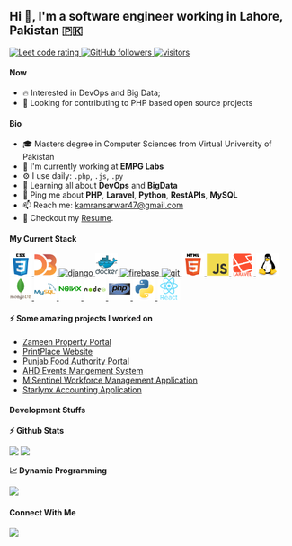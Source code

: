 ## Hi 👋, I'm a software engineer working in Lahore, Pakistan 🇵🇰

<p align="left">
  <a href="https://leetcode.com/kamransarwar47/">
    <img src="https://cp-logo.vercel.app/leetcode/kamransarwar47" alt="Leet code rating" />
  </a>
 
  <a href="https://github.com/kamransarwar47?tab=followers">
    <img alt="GitHub followers" src="https://img.shields.io/github/followers/kamransarwar47?color=green&logo=github">
  </a>
  
  <a href="https://github.com/kamransarwar47/">
    <img src="https://komarev.com/ghpvc/?username=kamransarwar47" alt="visitors" />
  </a>
</p>

#### Now

- :fire: Interested in DevOps and Big Data;
- :calendar: Looking for contributing to PHP based open source projects 

#### Bio

- 🎓 Masters degree in Computer Sciences from Virtual University of Pakistan
- 🏢 I'm currently working at **EMPG Labs**
- ⚙️ I use daily: `.php`, `.js`, `.py`
- 🌱 Learning all about **DevOps** and **BigData**
- 💬 Ping me about **PHP**, **Laravel**, **Python**,  **RestAPIs**, **MySQL**
- 📫 Reach me: [kamransarwar47@gmail.com](mailto:kamransarwar47@gmail.com)
- 📝 Checkout my [Resume](files/Kamran_Sarwar_Software_Engineer_Resume.pdf).

#### My Current Stack

<a href="https://www.w3schools.com/css/" target="_blank" rel="noreferrer"> <img src="https://raw.githubusercontent.com/devicons/devicon/master/icons/css3/css3-original-wordmark.svg" alt="css3" width="40" height="40"/> </a> <a href="https://d3js.org/" target="_blank" rel="noreferrer"> <img src="https://raw.githubusercontent.com/devicons/devicon/master/icons/d3js/d3js-original.svg" alt="d3js" width="40" height="40"/> </a> <a href="https://www.djangoproject.com/" target="_blank" rel="noreferrer"> <img src="https://cdn.worldvectorlogo.com/logos/django.svg" alt="django" width="40" height="40"/> </a> <a href="https://www.docker.com/" target="_blank" rel="noreferrer"> <img src="https://raw.githubusercontent.com/devicons/devicon/master/icons/docker/docker-original-wordmark.svg" alt="docker" width="40" height="40"/> </a> <a href="https://firebase.google.com/" target="_blank" rel="noreferrer"> <img src="https://www.vectorlogo.zone/logos/firebase/firebase-icon.svg" alt="firebase" width="40" height="40"/> </a> <a href="https://git-scm.com/" target="_blank" rel="noreferrer"> <img src="https://www.vectorlogo.zone/logos/git-scm/git-scm-icon.svg" alt="git" width="40" height="40"/> </a> <a href="https://www.w3.org/html/" target="_blank" rel="noreferrer"> <img src="https://raw.githubusercontent.com/devicons/devicon/master/icons/html5/html5-original-wordmark.svg" alt="html5" width="40" height="40"/> </a> <a href="https://developer.mozilla.org/en-US/docs/Web/JavaScript" target="_blank" rel="noreferrer"> <img src="https://raw.githubusercontent.com/devicons/devicon/master/icons/javascript/javascript-original.svg" alt="javascript" width="40" height="40"/> </a> <a href="https://laravel.com/" target="_blank" rel="noreferrer"> <img src="https://raw.githubusercontent.com/devicons/devicon/master/icons/laravel/laravel-plain-wordmark.svg" alt="laravel" width="40" height="40"/> </a> <a href="https://www.linux.org/" target="_blank" rel="noreferrer"> <img src="https://raw.githubusercontent.com/devicons/devicon/master/icons/linux/linux-original.svg" alt="linux" width="40" height="40"/> </a> <a href="https://www.mongodb.com/" target="_blank" rel="noreferrer"> <img src="https://raw.githubusercontent.com/devicons/devicon/master/icons/mongodb/mongodb-original-wordmark.svg" alt="mongodb" width="40" height="40"/> </a> <a href="https://www.mysql.com/" target="_blank" rel="noreferrer"> <img src="https://raw.githubusercontent.com/devicons/devicon/master/icons/mysql/mysql-original-wordmark.svg" alt="mysql" width="40" height="40"/> </a> <a href="https://www.nginx.com" target="_blank" rel="noreferrer"> <img src="https://raw.githubusercontent.com/devicons/devicon/master/icons/nginx/nginx-original.svg" alt="nginx" width="40" height="40"/> </a> <a href="https://nodejs.org" target="_blank" rel="noreferrer"> <img src="https://raw.githubusercontent.com/devicons/devicon/master/icons/nodejs/nodejs-original-wordmark.svg" alt="nodejs" width="40" height="40"/> </a> <a href="https://www.php.net" target="_blank" rel="noreferrer"> <img src="https://raw.githubusercontent.com/devicons/devicon/master/icons/php/php-original.svg" alt="php" width="40" height="40"/> </a> <a href="https://www.python.org" target="_blank" rel="noreferrer"> <img src="https://raw.githubusercontent.com/devicons/devicon/master/icons/python/python-original.svg" alt="python" width="40" height="40"/> </a> <a href="https://reactjs.org/" target="_blank" rel="noreferrer"> <img src="https://raw.githubusercontent.com/devicons/devicon/master/icons/react/react-original-wordmark.svg" alt="react" width="40" height="40"/> </a>

#### ⚡ Some amazing projects I worked on

- [Zameen Property Portal](https://www.zameen.com/)
- [PrintPlace Website](https://printplace.be/)
- [Punjab Food Authority Portal](https://cell.pfa.gop.pk/)
- [AHD Events Mangement System](https://events.ahdubai.com/)
- [MiSentinel Workforce Management Application](https://misentinel.co.uk/)
- [Starlynx Accounting Application](https://accounts.stardevelopers.pk/)

#### Development Stuffs

<b>⚡ Github Stats</b>
<p float="left">
<img height="180em" src="https://github-readme-stats.vercel.app/api?username=kamransarwar47&show_icons=true&hide_border=true&&count_private=true&include_all_commits=true" /> 
<img height="180em" src="https://github-readme-stats.vercel.app/api/top-langs/?username=kamransarwar47&show_icons=true&hide_border=true&layout=compact&langs_count=8"/>
</p>

<b>&#128200; Dynamic Programming</b>
<p float="left">
<img height="180em" src="https://leetcard.jacoblin.cool/kamransarwar47?theme=light&font=Karma&ext=contest" />
</p>

#### Connect With Me

<p left="center">
<a href="https://www.linkedin.com/in/kamransarwar47/">
  <img src="https://img.shields.io/badge/linkedin-%230077B5.svg?&style=for-the-badge&logo=linkedin&logoColor=white" height=25>
</a>
</p>
